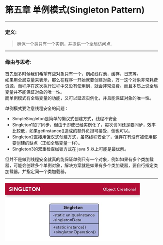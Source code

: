# 第五章 单例模式(Singleton Pattern)
---

### 定义:
> 确保一个类只有一个实例，并提供一个全局访问点.

---

### 缘由与思考:
首先很多时候我们希望有些对象只有一个，例如线程池，缓存，日志等。  
如果用全局变量来表示，那么在程序一开始就要创建对象，万一这个对象非常耗费资源，而程序在这次执行过程中又没有使用到，就会非常浪费。而且本质上说全局变量并不能保证对象的唯一性。  
而单例模式有全局变量的功能，又可以延迟实例化，并且能保证对象的唯一性。

单例模式要注意线程安全的问题：  

- SimpleSingleton是简单的懒汉式创建方式，线程不安全
- Singleton1加了同步，但由于即使已经实例化了，每次访问还是要同步，效率比较低，如果getInstance()造成的额外负担可接受，倒也可以。
- Singleton2直接用饿汉式创建方式，虽然线程安全了，但存在有没有被使用都要创建的缺点（正如全局变量一样）。
- Singleton3的双重检查枷锁方式在 java 5 以上可能是最优解。

但并不是做到线程安全就真的能保证单例只有一个对象，例如如果有多个类加载器，可能会创建多个单例对象，解决方案就是如果有多个类加载器，要自行指定类加载器，并指定同一个类加载器。

---

![Singleton](./Singleton.jpg)